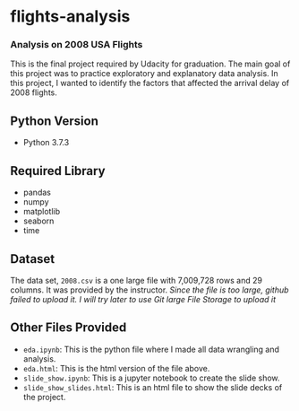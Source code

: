 # flights-analysis
### Analysis on 2008 USA Flights
This is the final project required by Udacity for graduation. The main goal of this project was to practice exploratory and explanatory data analysis. In this project, I wanted to identify the factors that affected the arrival delay of 2008 flights.  

## Python Version
- Python 3.7.3

## Required Library
- pandas
- numpy
- matplotlib
- seaborn
- time

## Dataset
The data set, `2008.csv` is a one large file with 7,009,728 rows and 29 columns. It was provided by the instructor.
_Since the file is too large, github failed to upload it. I will try later to use Git large File Storage to upload it_

## Other Files Provided
- `eda.ipynb`: This is the python file where I made all data wrangling and analysis.
- `eda.html`: This is the html version of the file above.
- `slide_show.ipynb`: This is a jupyter notebook to create the slide show.
- `slide_show_slides.html`: This is an html file to show the slide decks of the project.
